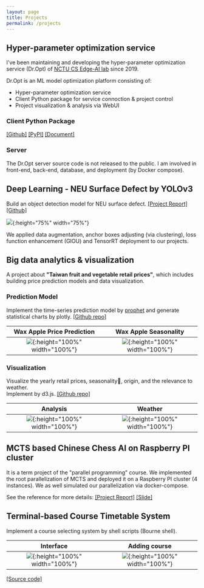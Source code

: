 ```yaml
---
layout: page
title: Projects
permalink: /projects
---
```


## Hyper-parameter optimization service
I've been maintaining and developing the hyper-parameter optimization service (Dr.Opt) of [NCTU CS Edge-AI lab](https://people.cs.nctu.edu.tw/~tfchen/students.htm) since 2019.

Dr.Opt is an ML model optimization platform consisting of:
* Hyper-parameter optimization service
* Client Python package for service connoction & project control
* Project visualization & analysis via WebUI

### Client Python Package
[[Github]](https://github.com/GoEdge-ai/dropt-cli)
[[PyPI]](https://pypi.org/project/dropt-cli/)
[[Document]](https://dropt-cli.readthedocs.io/en/latest/)
 
### Server
The Dr.Opt server source code is not released to the public. I am involved in front-end, back-end, database, and deployment (by Docker compose).

## Deep Learning - NEU Surface Defect by YOLOv3
Build an object detection model for NEU surface defect. 
[[Project Report]](https://hackmd.io/ep6xcikwSieqwA3Ocah3Yg?view)
[[Github]](https://github.com/cysun0226/YOLOv3-NEU-surface-defect)

![](https://i.imgur.com/FkSZ3g7.png){:height="75%" width="75%"}

We applied data augmentation, anchor boxes adjusting (via clustering), loss function enhancement (GIOU) and TensorRT deployment to our projects.

## Big data analytics & visualization

A project about **"Taiwan fruit and vegetable retail prices"**, which includes building price prediction models and data visualization.

### Prediction Model
Implement the time-series prediction model by [prophet](https://facebook.github.io/prophet/) and generate statistical charts by plotly. [[Github repo]](https://github.com/boyuchen0224/Vegetable_Price_Prediction)

Wax Apple Price Prediction             |  Wax Apple Seasonality
:-------------------------:|:-------------------------:
![](https://camo.githubusercontent.com/157debad877d70fcc0a1780986f0d09297d701a2982754362b1b86ace4378bfe/68747470733a2f2f696d6775722e636f6d2f41495a674e6c372e706e67){:height="100%" width="100%"}  |  ![](https://camo.githubusercontent.com/8ff1a36d1de72be7c7c41d0eb6de10734032501b938507badf7e4579d7259ba5/68747470733a2f2f696d6775722e636f6d2f6568667a4675492e706e67){:height="100%" width="100%"}

### Visualization

Visualize the yearly retail prices, seasonality, origin, and the relevance to weather. <br>
Implement by d3.js. [[Github repo]](https://github.com/winniehsuanyuan/2020VIS)

Analysis             |  Weather
:-------------------------:|:-------------------------:
![](https://camo.githubusercontent.com/c31bcbfa80622b9d91459cf7b09c94decc93b760ef875aeb5f0090792fc0dd5b/68747470733a2f2f692e696d6775722e636f6d2f384773367343612e706e67){:height="100%" width="100%"}  |  ![](https://camo.githubusercontent.com/c768c4cbbcbcb741b5a519083d50cba4366689bdc7f3fa7f867ef268b73220e6/68747470733a2f2f692e696d6775722e636f6d2f536276625775542e706e67){:height="100%" width="100%"}

## MCTS based Chinese Chess AI on Raspberry PI cluster
It is a term project of the "parallel programming" course.
We implemented the root parallelization of MCTS and deployed it on a Raspberry PI cluster (4 instances). We as well simulated our parallelization via docker-compose.

See the reference for more details: [[Project Report]](https://people.cs.nctu.edu.tw/~cysun0226/parallel/report.pdf) [[Slide]](https://people.cs.nctu.edu.tw/~cysun0226/parallel/slides.pdf)


## Terminal-based Course Timetable System

Implement a course selecting system by shell scripts (Bourne shell).

Interface             |  Adding course
:-------------------------:|:-------------------------:
![](https://i.imgur.com/SzzUqA9.png){:height="100%" width="100%"}  |  ![](https://i.imgur.com/4C7OCUB.jpg){:height="100%" width="100%"}

[[Source code]](https://github.com/cysun0226/System-Administration/tree/master/hw2/2-2)